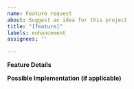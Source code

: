 ```yaml
---
name: Feature request
about: Suggest an idea for this project
title: "[feature]"
labels: enhancement
assignees: ''

---
```


**Feature Details**


**Possible Implementation (if applicable)**
